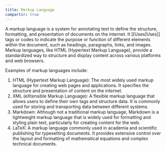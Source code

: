 ```yaml
---
title: Markup Language
compartir: true
---
```

A markup language is a system for annotating text to define the structure, formatting, and presentation of documents on the internet. It [[Uses|Uses]] tags or codes to indicate the purpose or function of different elements within the document, such as headings, paragraphs, links, and images. Markup languages, like HTML (Hypertext Markup Language), provide a standardized way to structure and display content across various platforms and web browsers.

Examples of markup languages include:

1. HTML (Hypertext Markup Language): The most widely used markup language for creating web pages and applications. It specifies the structure and presentation of content on the internet.
2. XML (eXtensible Markup Language): A flexible markup language that allows users to define their own tags and structure data. It is commonly used for storing and transporting data between different systems.
3. Markdown: Although not a traditional markup language, Markdown is a lightweight markup language that is widely used for formatting and styling plain text, particularly for creating content for the web.
4. LaTeX: A markup language commonly used in academia and scientific publishing for typesetting documents. It provides extensive control over the layout and formatting of mathematical equations and complex technical documents.
